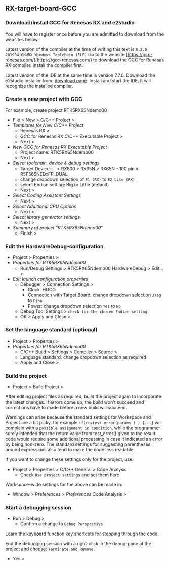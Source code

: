 ## RX-target-board-GCC

### Download/install GCC for Renesas RX and e2studio
You will have to register once before you are admitted to download
from the websites below.

Latest version of the compiler at the time of writing this text is 
`8.3.0 201904-GNURX Windows Toolchain (ELF)`
Go to the website [https://gcc-renesas.com/](https://gcc-renesas.com/)
to download the GCC for Renesas RX compiler. Install the compiler first.

Latest version of the IDE at the same time is version 7.7.0.
Download the e2studio installer from: 
[download page](https://www.renesas.com/eu/en/software/D4001300.html).
Install and start the IDE, it will recognize the installed compiler.

### Create a new project with GCC
For example, create project RTK5RX65Ndemo00
- File > New > C/C++ Project > 
- _Templates for New C/C++ Project_
  - Renesas RX > 
  - GCC for Renesas RX C/C++ Executable Project > 
  - Next >
- _New GCC for Renesas RX Executable Project_
  - Project name: RTK5RX65Ndemo00
  - Next >
- _Select toolchain, device & debug settings_
  - Target Device: ... > RX600 > RX65N > RX65N - 100 pin > R5F565NEDxFP_DUAL
  - change dropdown selection of `E1 (RX)` to `E2 Lite (RX)`
  - select Endian setting: Big or Little (default)
  - Next >
- _Select Coding Assistant Settings_
  - Next >
- _Select Additional CPU Options_
  - Next >
- _Select library generator settings_
  - Next >
- _Summary of project "RTK5RX65Ndemo00"_
  - Finish >

### Edit the HardwareDebug-configuration
- Project > Properties >
- _Properties for RTK5RX65Ndemo00_
  - Run/Debug Settings > RTK5RX65Ndemo00 HardwareDebug > Edit... >
- _Edit launch configuration properties_
  - Debugger > Connection Settings >
    - Clock: HOCO
    - Connection with Target Board: change dropdown selection `JTag` to `Fine`
    - Power: change dropdown selection `Yes` to `No`
  - Debug Tool Settings > `check for the chosen Endian setting`
  - OK > Apply and Close >

### Set the language standard (optional)
- Project > Properties > 
- _Properties for RTK5RX65Ndemo00_
  - C/C++ Build > Settings > Compiler > Source >
  - Language standard: change dropdown selection as required
  - Apply and Close >

### Build the project
- Project > Build Project > 

After editing project files as required, build the project again to incorporate
the latest changes. If errors come up, the build won't succeed and corrections
have to made before a new build will succeed.

Warnings can arise because the standard settings for Workspace and Project are
a bit picky, for example `if(rc=test_error(params ) ) {...}` will complain with
a `possible assignment in condition`, while the programmer surely intended that
the return value from test_error() given to the result code would require some
additional processing in case it indicated an error by being non-zero.
The standard settings for suggesting parentheses around expressions also tend
to make the code less readable.

If you want to change these settings only for the project, use:
- Project > Properties >  C/C++ General > Code Analysis
  - Check `Use project settings` and set them here

Workspace-wide settings for the above can be made in:
- Window > Preferences > _Preferences_ Code Analysis >

### Start a debugging session
- Run > Debug >
  - Confirm a change to `Debug Perspective`

Learn the keyboard function key shortcuts for stepping through the code.

End the debugging session with a right-click in the debug-pane at the project
and choose: `Terminate and Remove`.
- Yes >
